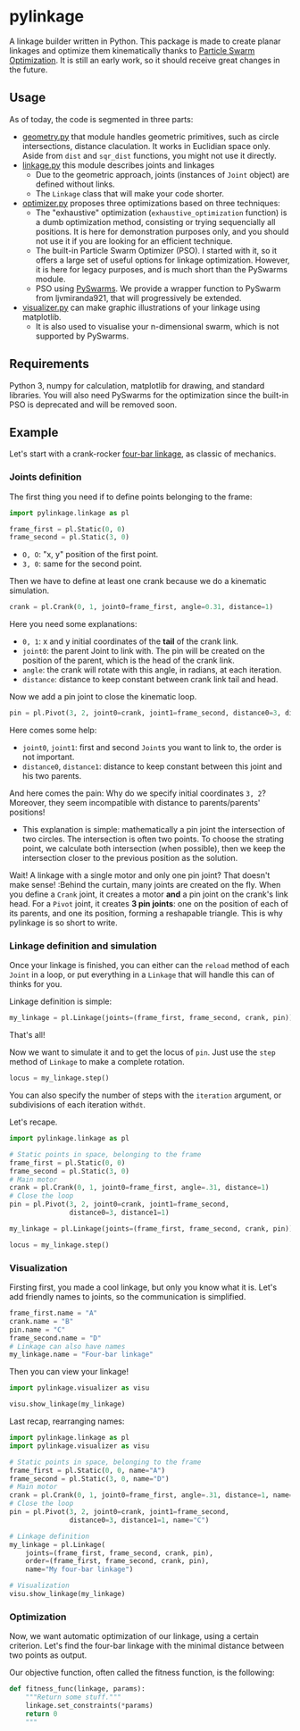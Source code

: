 # pylinkage

A linkage builder written in Python. This package is made to create planar linkages and optimize them kinematically thanks to [Particle Swarm Optimization](https://en.wikipedia.org/wiki/Particle_swarm_optimization). It is still an early work, so it should receive great changes in the future.

## Usage

As of today, the code is segmented in three parts:
* [geometry.py](https://github.com/HugoFara/pylinkage/blob/main/pylinkage/geometry.py) that module handles geometric primitives, such as circle intersections, distance claculation. It works in Euclidian space only. Aside from ``dist`` and ``sqr_dist`` functions, you might not use it directly.
* [linkage.py](https://github.com/HugoFara/pylinkage/blob/main/pylinkage/linkage.py) this module describes joints and linkages 
  * Due to the geometric approach, joints (instances of ``Joint`` object) are defined without links. 
  * The ``Linkage`` class that will make your code shorter.
* [optimizer.py](https://github.com/HugoFara/pylinkage/blob/main/pylinkage/optimizer.py) proposes three optimizations based on three techniques:
  * The "exhaustive" optimization (``exhaustive_optimization`` function) is a dumb optimization method, consisting or trying sequencially all positions. It is here for demonstration purposes only, and you should not use it if you are looking for an efficient technique.
  * The built-in Particle Swarm Optimizer (PSO). I started with it, so it offers a large set of useful options for linkage optimization. However, it is here for legacy purposes, and is much short than the PySwarms module.
  * PSO using [PySwarms](https://github.com/ljvmiranda921/pyswarms). We provide a wrapper function to PySwarm from ljvmiranda921, that will progressively be extended.
* [visualizer.py](https://github.com/HugoFara/pylinkage/blob/main/pylinkage/visualizer.py) can make graphic illustrations of your linkage using matplotlib.
  * It is also used to visualise your n-dimensional swarm, which is not supported by PySwarms.

## Requirements

Python 3, numpy for calculation, matplotlib for drawing, and standard libraries. You will also need PySwarms for the optimization since the built-in PSO is deprecated and will be removed soon.

## Example

Let's start with a crank-rocker [four-bar linkage](https://en.wikipedia.org/wiki/Four-bar_linkage), as classic of mechanics. 

### Joints definition
The first thing you need if to define points belonging to the frame:

```python
import pylinkage.linkage as pl

frame_first = pl.Static(0, 0)
frame_second = pl.Static(3, 0)
```
* ``O, O``: "x, y" position of the first point.
* ``3, 0``: same for the second point. 

Then we have to define at least one crank because we do a kinematic simulation.
```python
crank = pl.Crank(0, 1, joint0=frame_first, angle=0.31, distance=1)
```

Here you need some explanations: 
* ``0, 1``: x and y initial coordinates of the **tail** of the crank link.
* ``joint0``: the parent Joint to link with. The pin will be created on the position of the parent, which is the head of the crank link.
* ``angle``: the crank will rotate with this angle, in radians, at each iteration.
* ``distance``: distance to keep constant between crank link tail and head.

Now we add a pin joint to close the kinematic loop.
```python
pin = pl.Pivot(3, 2, joint0=crank, joint1=frame_second, distance0=3, distance1=1)
```
Here comes some help:
* ``joint0``, ``joint1``: first and second ``Joint``s you want to link to, the order is not important.
* ``distance0``, ``distance1``: distance to keep constant between this joint and his two parents.

And here comes the pain:
Why do we specify initial coordinates ``3, 2``? Moreover, they seem incompatible with distance to parents/parents' positions! 
  * This explanation is simple: mathematically a pin joint the intersection of two circles. The intersection is often two points. To choose the strating point, we calculate both intersection (when possible), then we keep the intersection closer to the previous position as the solution. 


Wait! A linkage with a single motor and only one pin joint? That doesn't make sense!
:Behind the curtain, many joints are created on the fly. When you define a ``Crank`` joint, it creates a motor **and** a pin joint on the crank's link head. For a ``Pivot`` joint, it creates **3 pin joints**: one on the position of each of its parents, and one its position, forming a reshapable triangle. This is why pylinkage is so short to write.

### Linkage definition and simulation
Once your linkage is finished, you can either can the ``reload`` method of each ``Joint`` in a loop, or put everything in a ``Linkage`` that will handle this can of thinks for you. 

Linkage definition is simple:
```python
my_linkage = pl.Linkage(joints=(frame_first, frame_second, crank, pin))
```
That's all!

Now we want to simulate it and to get the locus of ``pin``. Just use the ``step`` method of ``Linkage`` to make a complete rotation.
```python
locus = my_linkage.step()
```
You can also specify the number of steps with the ``iteration`` argument, or subdivisions of each iteration with``dt``.

Let's recape.
```python
import pylinkage.linkage as pl

# Static points in space, belonging to the frame
frame_first = pl.Static(0, 0)
frame_second = pl.Static(3, 0)
# Main motor
crank = pl.Crank(0, 1, joint0=frame_first, angle=.31, distance=1)
# Close the loop
pin = pl.Pivot(3, 2, joint0=crank, joint1=frame_second, 
               distance0=3, distance1=1)

my_linkage = pl.Linkage(joints=(frame_first, frame_second, crank, pin))

locus = my_linkage.step()
```

### Visualization
Firsting first, you made a cool linkage, but only you know what it is. Let's add friendly names to joints, so the communication is simplified.
```python
frame_first.name = "A"
crank.name = "B"
pin.name = "C"
frame_second.name = "D"
# Linkage can also have names
my_linkage.name = "Four-bar linkage"
```

Then you can view your linkage!

```python
import pylinkage.visualizer as visu

visu.show_linkage(my_linkage)
```

Last recap, rearranging names:
```python
import pylinkage.linkage as pl
import pylinkage.visualizer as visu

# Static points in space, belonging to the frame
frame_first = pl.Static(0, 0, name="A")
frame_second = pl.Static(3, 0, name="D")
# Main motor
crank = pl.Crank(0, 1, joint0=frame_first, angle=.31, distance=1, name="B")
# Close the loop
pin = pl.Pivot(3, 2, joint0=crank, joint1=frame_second,
               distance0=3, distance1=1, name="C")

# Linkage definition
my_linkage = pl.Linkage(
    joints=(frame_first, frame_second, crank, pin),
    order=(frame_first, frame_second, crank, pin),
    name="My four-bar linkage")

# Visualization
visu.show_linkage(my_linkage)
```

### Optimization
Now, we want automatic optimization of our linkage, using a certain criterion. Let's find the four-bar linkage with the minimal distance between two points as output.

Our objective function, often called the fitness function, is the following:
```python
def fitness_func(linkage, params):
    """Return some stuff."""
    linkage.set_constraints(*params)
    return 0
    """
